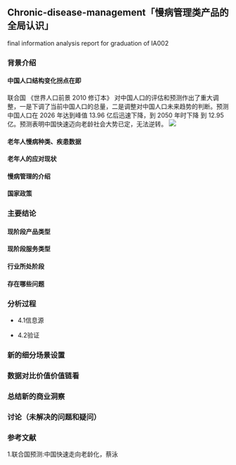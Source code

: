 ## Chronic-disease-management「慢病管理类产品的全局认识」
final information analysis report for graduation of IA002

### 背景介绍

#### 中国人口结构变化拐点在即

联合国 《世界人口前景 2010 修订本》 对中国人口的评估和预测作出了重大调整，一是下调了当前中国人口的总量，二是调整对中国人口未来趋势的判断。预测中国人口在 2026 年达到峰值 13.96 亿后迅速下降，到 2050 年时下降 到 12.95 亿。预测表明中国快速迈向老龄社会大势已定，无法逆转。
![](https://ws4.sinaimg.cn/large/006tNbRwgy1fx0hcxr2inj30rg0g679j.jpg)


#### 老年人慢病种类、疾患数据

#### 老年人的应对现状

#### 慢病管理的介绍

#### 国家政策

### 主要结论

#### 现阶段产品类型

#### 现阶段服务类型

#### 行业所处阶段

#### 存在哪些问题

### 分析过程

  - 4.1信息源
  
  - 4.2验证
  
### 新的细分场景设置

### 数据对比价值价值链看

### 总结新的商业洞察

### 讨论（未解决的问题和疑问）

### 参考文献

1.联合国预测:中国快速走向老龄化，蔡泳
